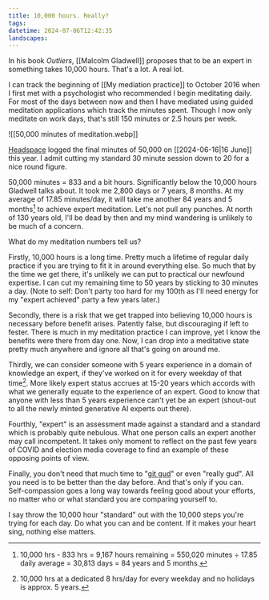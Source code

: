 ```yaml
---
title: 10,000 hours. Really?
tags: 
datetime: 2024-07-06T12:42:35
landscapes:
---
```

In his book *Outliers*, [[Malcolm Gladwell]] proposes that to be an expert in something takes 10,000 hours. That's a lot. A real lot.

I can track the beginning of [[My mediation practice]] to October 2016 when I first met with a psychologist who recommended I begin meditating daily. For most of the days between now and then I have mediated using guided meditation applications which track the minutes spent. Though I now only meditate on work days, that's still 150 minutes or 2.5 hours per week.

![[50,000 minutes of meditation.webp]]

[Headspace](https://www.headspace.com) logged the final minutes of 50,000 on [[2024-06-16|16 June]] this year. I admit cutting my standard 30 minute session down to 20 for a nice round figure.

50,000 minutes = 833 and a bit hours. Significantly below the 10,000 hours Gladwell talks about. It took me 2,800 days or 7 years, 8 months. At my average of 17.85 minutes/day, it will take me another 84 years and 5 months[^1] to achieve expert meditation. Let's not pull any punches. At north of 130 years old, I'll be dead by then and my mind wandering is unlikely to be much of a concern. 

What do my meditation numbers tell us? 

Firstly, 10,000 hours is a long time. Pretty much a lifetime of regular daily practice if you are trying to fit it in around everything else. So much that by the time we get there, it's unlikely we can put to practical our newfound expertise. I can cut my remaining time to 50 years by sticking to 30 minutes a day. (Note to self: Don't party too hard for my 100th as I'll need energy for my "expert achieved" party a few years later.)

Secondly, there is a risk that we get trapped into believing 10,000 hours is necessary before benefit arises. Patently false, but discouraging if left to fester. There is much in my meditation practice  I can improve, yet I know the benefits were there from day one. Now, I can drop into a meditative state pretty much anywhere and ignore all that's going on around me.

Thirdly, we can consider someone with 5 years experience in a domain of knowledge an expert, if they've worked on it for every weekday of that time[^2]. More likely expert status accrues at 15-20 years which accords with what we generally equate to the experience of an expert. Good to know that anyone with less than 5 years experience can't yet be an expert (shout-out to all the newly minted generative AI experts out there).

Fourthly, "expert" is an assessment made against a standard and a standard which is probably quite nebulous. What one person calls an expert another may call incompetent. It takes only moment to reflect on the past few years of COVID and election media coverage to find an example of these opposing points of view.

Finally, you don't need that much time to "[git gud](https://knowyourmeme.com/memes/git-gud)" or even "really gud". All you need is to be better than the day before. And that's only if you can. Self-compassion goes a long way towards feeling good about your efforts, no matter who or what standard you are comparing yourself to.

I say throw the 10,000 hour "standard" out with the 10,000 steps you're trying for each day. Do what you can and be content. If it makes your heart sing, nothing else matters. 

[^1]: 10,000 hrs - 833 hrs = 9,167 hours remaining = 550,020 minutes ÷ 17.85 daily average = 30,813 days = 84 years and 5 months.
[^2]: 10,000 hrs at a dedicated 8 hrs/day for every weekday and no holidays is approx. 5 years.